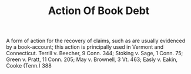 ---
title: Action Of Book Debt
permalink: "/definitions/action-of-book-debt.html"
body: A form of action for the recovery of claims, such as are usually evidenced by
  a book-account; this action is principally used in Vermont and Connecticut. Terrill
  v. Beecher, 9 Conn. 344; Stoking v. Sage, 1 Conn. 75; Green v. Pratt, 11 Conn. 205;
  May v. Brownell, 3 Vt. 463; Easly v. Eakin, Cooke (Tenn.) 388
published_at: '2018-07-07'
layout: post
---